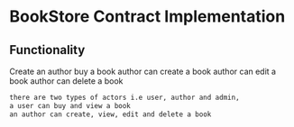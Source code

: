 # BookStore Contract Implementation
## Functionality

Create an author
buy a book
author can create a book
author can edit a book
author can delete a book

```bash
there are two types of actors i.e user, author and admin,
a user can buy and view a book
an author can create, view, edit and delete a book
```